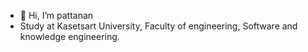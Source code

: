 - 👋 Hi, I’m pattanan
- Study at Kasetsart University, Faculty of engineering, Software and knowledge engineering.



<!---
pattanan-pr/pattanan-pr is a ✨ special ✨ repository because its `README.md` (this file) appears on your GitHub profile.
You can click the Preview link to take a look at your changes.
--->

